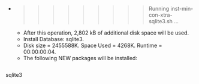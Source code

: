* >>>>>>>>> Running inst-min-con-xtra-sqlite3.sh ...
  * After this operation, 2,802 kB of additional disk space will be used.
  * Install Database: sqlite3.
  * Disk size = 2455588K. Space Used = 4268K. Runtime = 00:00:00:04.
  * The following NEW packages will be installed:
  ```bash
sqlite3
  ```
